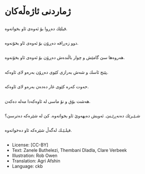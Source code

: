 # ژماردنی ئاژەڵەكان

##
فیلێك دەڕوا بۆ ئەوەی ئاو بخواتەوە.

##
دوو زەڕافە دەڕۆن بۆ ئەوەی ئاو بخۆنەوە.

##
هەروەها سێ گامێش و چوار باڵندەش دەڕۆن بۆ ئەوەی ئاو بخۆنەوە.

##
پێنج ئاسك و شەش بەرازی كێوی دەڕۆن بەرەو لای ئاوەكە.

##
حەوت كەرە كێوی غار دەدەن بەرەو لای ئاوەكە.

##
هەشت بۆق و نۆ ماسی لە ئاوەكەدا مەلە دەكەن.

##
شـێـرێك دەنەڕێـنێ. ئەویش دەیهەوێ ئاو بخواتەوە. كێ لە شێرەكە دەترسێ؟

##
فیلـێـك لەگەڵ شێرەكە ئاو دەخواتەوە.

##
* License: [CC-BY]
* Text: Zanele Buthelezi, Thembani Dladla, Clare Verbeek
* Illustration: Rob Owen
* Translation: Agri Afshin
* Language: ckb
